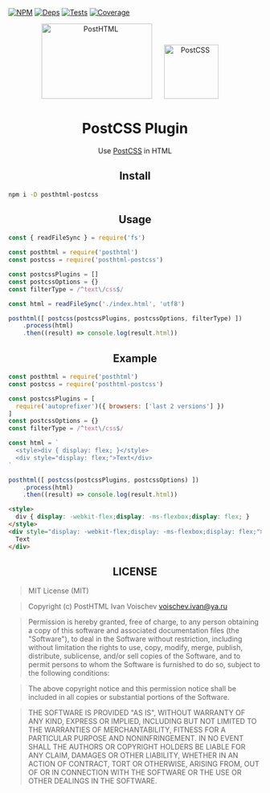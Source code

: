 [![NPM][npm]][npm-url]
[![Deps][deps]][deps-url]
[![Tests][travis]][travis-url]
[![Coverage][cover]][cover-url]

<div align="center">
  <img width="220" height="150" title="PostHTML" src="http://posthtml.github.io/posthtml/logo.svg">
  <img width="108" height="108" title="PostCSS"           src="http://postcss.github.io/postcss/logo.svg" hspace="20">
  <h1>PostCSS Plugin</h1>
  <p>Use <a href="https://github.com/postcss/postcss/">PostCSS</a> in HTML</p>
</div>

<h2 align="center">Install</h2>

```bash
npm i -D posthtml-postcss
```

<h2 align="center">Usage</h2>

```js
const { readFileSync } = require('fs')

const posthtml = require('posthtml')
const postcss = require('posthtml-postcss')

const postcssPlugins = []
const postcssOptions = {}
const filterType = /^text\/css$/

const html = readFileSync('./index.html', 'utf8')

posthtml([ postcss(postcssPlugins, postcssOptions, filterType) ])
    .process(html)
    .then((result) => console.log(result.html))
```

<h2 align="center">Example</h2>

```js
const posthtml = require('posthtml')
const postcss = require('posthtml-postcss')

const postcssPlugins = [
  require('autoprefixer')({ browsers: ['last 2 versions'] })
]
const postcssOptions = {}
const filterType = /^text\/css$/

const html = `
  <style>div { display: flex; }</style>
  <div style="display: flex;">Text</div>
`

posthtml([ postcss(postcssPlugins, postcssOptions) ])
    .process(html)
    .then((result) => console.log(result.html))
```

```html
<style>
  div { display: -webkit-flex;display: -ms-flexbox;display: flex; }
</style>
<div style="display: -webkit-flex;display: -ms-flexbox;display: flex;">
  Text
</div>
```

<h2 align="center">LICENSE</h2>

> MIT License (MIT)

> Copyright (c) PostHTML Ivan Voischev <voischev.ivan@ya.ru>

> Permission is hereby granted, free of charge, to any person obtaining a copy
of this software and associated documentation files (the "Software"), to deal
in the Software without restriction, including without limitation the rights
to use, copy, modify, merge, publish, distribute, sublicense, and/or sell
copies of the Software, and to permit persons to whom the Software is
furnished to do so, subject to the following conditions:

> The above copyright notice and this permission notice shall be included in all
copies or substantial portions of the Software.

> THE SOFTWARE IS PROVIDED "AS IS", WITHOUT WARRANTY OF ANY KIND, EXPRESS OR
IMPLIED, INCLUDING BUT NOT LIMITED TO THE WARRANTIES OF MERCHANTABILITY,
FITNESS FOR A PARTICULAR PURPOSE AND NONINFRINGEMENT. IN NO EVENT SHALL THE
AUTHORS OR COPYRIGHT HOLDERS BE LIABLE FOR ANY CLAIM, DAMAGES OR OTHER
LIABILITY, WHETHER IN AN ACTION OF CONTRACT, TORT OR OTHERWISE, ARISING FROM,
OUT OF OR IN CONNECTION WITH THE SOFTWARE OR THE USE OR OTHER DEALINGS IN THE
SOFTWARE.

[npm]: https://img.shields.io/npm/v/posthtml-postcss.svg
[npm-url]: https://npmjs.com/package/posthtml-postcss

[deps]: https://david-dm.org/posthtml/posthtml-postcss.svg
[deps-url]: https://david-dm.org/posthtml/posthtml-postcss

[style]: https://img.shields.io/badge/code%20style-standard-yellow.svg
[style-url]: http://standardjs.com/

[travis]: http://img.shields.io/travis/posthtml/posthtml-postcss.svg
[travis-url]: https://travis-ci.org/posthtml/posthtml-postcss

[cover]: https://coveralls.io/repos/github/posthtml/posthtml-postcss/badge.svg?branch=master
[cover-url]: https://coveralls.io/github/posthtml/posthtml-postcss?branch=master
